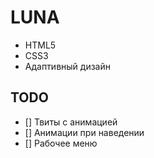 # LUNA

* HTML5
* CSS3
* Адаптивный дизайн

## TODO

- [] Твиты с анимацией
- [] Анимации при наведении
- [] Рабочее меню